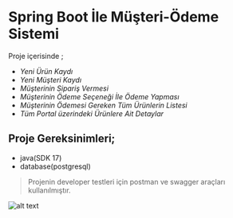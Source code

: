 # Spring Boot İle Müşteri-Ödeme Sistemi


Proje içerisinde ;

- _Yeni Ürün Kaydı_
- _Yeni Müşteri Kaydı_
- _Müşterinin Sipariş Vermesi_
- _Müşterinin Ödeme Seçeneği İle Ödeme Yapması_
- _Müşterinin Ödemesi Gereken Tüm Ürünlerin Listesi_
- _Tüm Portal üzerindeki Ürünlere Ait Detaylar_


## Proje Gereksinimleri;

- java(SDK 17)
- database(postgresql)


> Projenin developer testleri için postman ve swagger araçları kullanılmıştır.



 ![alt text](https://drive.google.com/drive/u/0/folders/1YxF2Jrb-42n33J0syuCOSPHQAv9PI6b3)
